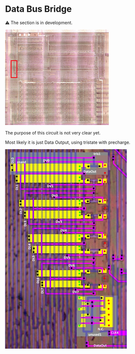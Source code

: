 # Data Bus Bridge

:warning: The section is in development.

![locator_dataout](/imgstore/locator_dataout.png)

The purpose of this circuit is not very clear yet.

Most likely it is just Data Output, using tristate with precharge.

![dataout](/imgstore/dataout.jpg)
